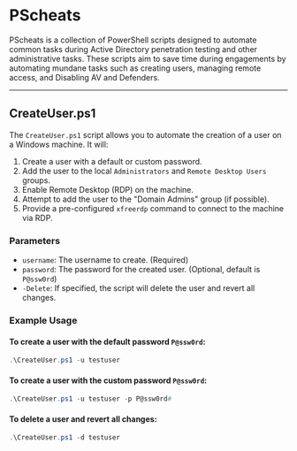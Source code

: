 # PScheats

PScheats is a collection of PowerShell scripts designed to automate common tasks during Active Directory penetration testing and other administrative tasks. These scripts aim to save time during engagements by automating mundane tasks such as creating users, managing remote access, and Disabling AV and Defenders.

---

## CreateUser.ps1

The `CreateUser.ps1` script allows you to automate the creation of a user on a Windows machine. It will:
1. Create a user with a default or custom password.
2. Add the user to the local `Administrators` and `Remote Desktop Users` groups.
3. Enable Remote Desktop (RDP) on the machine.
4. Attempt to add the user to the "Domain Admins" group (if possible).
5. Provide a pre-configured `xfreerdp` command to connect to the machine via RDP.

### Parameters
- `username`: The username to create. (Required)
- `password`: The password for the created user. (Optional, default is `P@ssw0rd`)
- `-Delete`: If specified, the script will delete the user and revert all changes.

### Example Usage

#### To create a user with the default password `P@ssw0rd`:
```powershell
.\CreateUser.ps1 -u testuser
```
#### To create a user with the custom password `P@ssw0rd`:
```powershell
.\CreateUser.ps1 -u testuser -p P@ssw0rd#
```
#### To delete a user and revert all changes:
```powershell
.\CreateUser.ps1 -d testuser 
```
